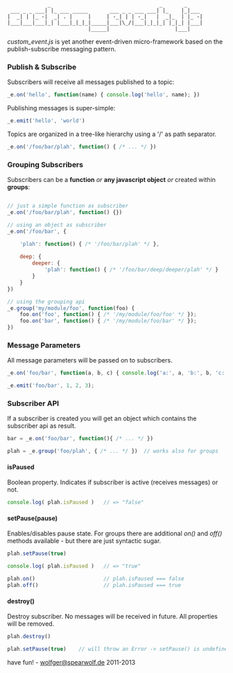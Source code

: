 ```text
             _                                   _       _     
 ___ _ _ ___| |_ ___ _____       ___ _ _ ___ ___| |_    |_|___ 
|  _| | |_ -|  _| . |     |     | -_| | | -_|   |  _|_  | |_ -|
|___|___|___|_| |___|_|_|_|_____|___|\_/|___|_|_|_| |_|_| |___|
                          |_____|                     |___|    
```

*custom_event.js* is yet another event-driven micro-framework
based on the publish-subscribe messaging pattern.


### Publish & Subscribe

Subscribers will receive all messages published to a topic:

```javascript
_e.on('hello', function(name) { console.log('hello', name); })
```

Publishing messages is super-simple:

```javascript
_e.emit('hello', 'world')
```

Topics are organized in a tree-like hierarchy using a '/' as path separator.

```javascript
_e.on('/foo/bar/plah', function() { /* ... */ })
```


### Grouping Subscribers

Subscribers can be a __function__ _or_ __any javascript object__ _or_ created within __groups__:

```javascript

// just a simple function as subscriber
_e.on('/foo/bar/plah', function() {})

// using an object as subscriber
_e.on('/foo/bar', {

    'plah': function() { /* '/foo/bar/plah' */ },
    
    deep: {
        deeper: {
            'plah': function() { /* '/foo/bar/deep/deeper/plah' */ }
        }
    }
})

// using the grouping api
_e.group('my/module/foo', function(foo) {
    foo.on('foo', function() { /* '/my/module/foo/foo' */ });
    foo.on('bar', function() { /* '/my/module/foo/bar' */ });
})

```


### Message Parameters

All message parameters will be passed on to subscribers.

```javascript
_e.on('foo/bar', function(a, b, c) { console.log('a:', a, 'b:', b, 'c:', c); })

_e.emit('foo/bar', 1, 2, 3);
```


### Subscriber API

If a subscriber is created you will get an object
which contains the subscriber api as result.

```javascript
bar = _e.on('foo/bar', function(){ /* ... */ })

plah = _e.group('foo/plah', { /* ... */ })  // works also for groups
```

#### isPaused

Boolean property. Indicates if subscriber is active (receives messages) or not.

```javascript
console.log( plah.isPaused )   // => "false"
```

#### setPause(pause)

Enables/disables pause state.
For groups there are additional _on()_ and _off()_ methods available -
but there are just syntactic sugar.

```javascript
plah.setPause(true)

console.log( plah.isPaused )   // => "true"

plah.on()                      // plah.isPaused === false
plah.off()                     // plah.isPaused === true
```

#### destroy()

Destroy subscriber. No messages will be received in future. All properties will be removed.

```javascript
plah.destroy()

plah.setPause(true)    // will throw an Error -> setPause() is undefined
```



have fun! -
wolfger@spearwolf.de
2011-2013
